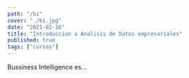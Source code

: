 ```yaml
---
path: "/bi"
cover: "./bi.jpg"
date: "2021-02-16"
title: "Introduccion a Analisis de Datos empresariales"
published: true
tags: ["cursos"]
---
```

Bussiness Intelligence es...
